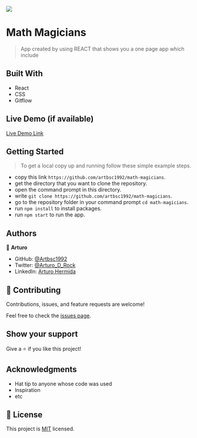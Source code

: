 ![](https://img.shields.io/badge/Microverse-blueviolet)

# Math Magicians

> App created by using REACT that shows you a one page app which include


## Built With

- React
- CSS
- Gitflow

## Live Demo (if available)

[Live Demo Link](https://livedemo.com)

## Getting Started

> To get a local copy up and running follow these simple example steps.

- copy this link `https://github.com/artbsc1992/math-magicians`.
- get the directory that you want to clone the repository.
- open the command prompt in this directory.
- write `git clone https://github.com/artbsc1992/math-magicians`.
- go to the repository folder in your command prompt `cd math-magicians`.
- run `npm install` to install packages.
- run `npm start` to run the app.


## Authors

👤 **Arturo**

- GitHub: [@Artbsc1992](https://github.com/Artbsc1992)
- Twitter: [@Arturo_D_Rock](https://twitter.com/Arturo_D_Rock)
- LinkedIn: [Arturo Hermida](https://www.linkedin.com/in/arturo-hermida29/)



## 🤝 Contributing

Contributions, issues, and feature requests are welcome!

Feel free to check the [issues page](../../issues/).

## Show your support

Give a ⭐️ if you like this project!

## Acknowledgments

- Hat tip to anyone whose code was used
- Inspiration
- etc

## 📝 License

This project is [MIT](./MIT.md) licensed.
